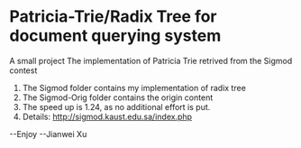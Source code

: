 Patricia-Trie/Radix Tree for document querying system
=======================================================

A small project The implementation of Patricia Trie retrived from the Sigmod contest
1. The Sigmod folder contains my implementation of radix tree
2. The Sigmod-Orig folder contains the origin content
3. The speed up is 1.24, as no additional effort is put.
4. Details: http://sigmod.kaust.edu.sa/index.php

--Enjoy
--Jianwei Xu
